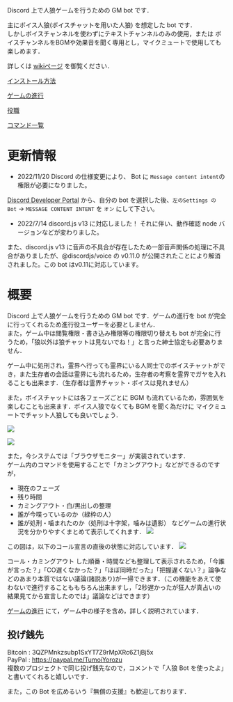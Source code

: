 
Discord 上で人狼ゲームを行うための GM bot です．

主にボイス人狼(ボイスチャットを用いた人狼) を想定した bot です．  
しかしボイスチャンネルを使わずにテキストチャンネルのみの使用，または ボイスチャンネルをBGMや効果音を聞く専用とし，マイクミュートで使用しても楽しめます．

詳しくは [wikiページ](../../wiki/) を御覧ください．

[インストール方法](../../wiki/インストール方法)

[ゲームの進行](../../wiki/ゲームの進行)

[役職](../../wiki/役職)

[コマンド一覧](../../wiki/コマンド一覧)

# 更新情報
- 2022/11/20 Discord の仕様変更により、 Bot に `Message content intent`の権限が必要になりました。

[Discord Developer Portal](https://discord.com/developers/applications) から、自分の bot を選択した後、`左のSettings の Bot` → `MESSAGE CONTENT INTENT` を `オン` にして下さい。


- 2022/7/14 discord.js v13 に対応しました！  それに伴い、動作確認 node バージョンなどが変わりました。

また、discord.js v13 に音声の不具合が存在したため一部音声関係の処理に不具合がありましたが、@discordjs/voice の v0.11.0 が公開されたことにより解消されました。この bot はv0.11に対応しています。

# 概要

Discord 上で人狼ゲームを行うための GM bot です．ゲームの進行を bot が完全に行ってくれるため進行役ユーザーを必要としません．  
また，ゲーム中は閲覧権限・書き込み権限等の権限切り替えも bot が完全に行うため，「狼以外は狼チャットは見ないでね！」と言った紳士協定も必要ありません．  

ゲーム中に処刑され，霊界へ行っても霊界にいる人同士でのボイスチャットができ，また生存者の会話は霊界にも流れるため，生存者の考察を霊界でガヤを入れることも出来ます．（生存者は霊界チャット・ボイスは見れません）  

また，ボイスチャットには各フェーズごとに BGM も流れているため，雰囲気を楽しむことも出来ます．ボイス人狼でなくても BGM を聞く為だけに マイクミュートでチャット人狼しても良いでしょう．

![](../../wiki/img/desc/make_room2.jpg)

![](../../wiki/img/desc/fin1.jpg)



また，今システムでは「ブラウザモニター」が実装されています．  
ゲーム内のコマンドを使用することで「カミングアウト」などができるのですが，
- 現在のフェーズ
- 残り時間
- カミングアウト・白/黒出しの整理
- 誰が今喋っているのか（緑枠の人）
- 誰が処刑・噛まれたのか（処刑は十字架，噛みは遺影）
などゲームの進行状況を分かりやすくまとめて表示してくれます．
![](../../wiki/img/desc/browser.jpg)

この図は，以下のコール宣言の直後の状態に対応しています．
![](../../wiki/img/desc/call_co2.jpg)

コール・カミングアウト した順番・時間なども整理して表示されるため，「今誰が言った？」「CO遅くなかった？」「ほぼ同時だった」「把握遅くない？」論争などのあまり本質ではない議論(諸説あり)が一掃できます．（この機能をあえて使わないで進行することももちろん出来ますし，「2秒遅かったが狂人が真占いの結果見てから宣言したのでは」議論などはできます）


[ゲームの進行](../../wiki/ゲームの進行) にて，ゲーム中の様子を含め，詳しく説明されています．

## 投げ銭先
Bitcoin : 3QZPMnkzsubp1SxYT7Z9rMpXRc6Z1jBj5x  
PayPal : https://paypal.me/TumoiYorozu   
複数のプロジェクトで同じ投げ銭先なので，コメントで「人狼 Bot を使ったよ」と書いてくれると嬉しいです．

また，この Bot を広めるいう『無償の支援』も歓迎しております．



